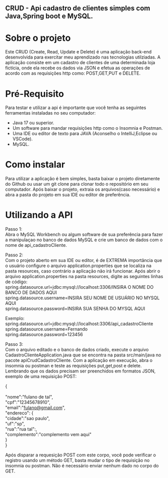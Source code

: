 ## CRUD - Api cadastro de clientes simples com Java,Spring boot e MySQL.

# Sobre o projeto
Este CRUD (Create, Read, Update e Delete) é uma aplicação back-end desenvolvida para exercitar meu aprendizado nas tecnologias utilziadas. A aplicação consiste em um
cadastro de clientes de uma determinada loja fictícia, onde ela recebe os dados via JSON e efetua as operações de acordo com as requisições
http como: POST,GET,PUT e DELETE.

# Pré-Requisito
Para testar e utilizar a api é importante que você tenha as seguintes ferramentas instaladas no seu computador:
* Java 17 ou superior.
* Um software para mandar requisições http como o Insomnia e Postman.
* Uma IDE ou editor de texto para JAVA (Aconselho o IntelliJ,Eclipse ou VSCode).
* MySQL.

# Como instalar
Para utilizar a aplicação é bem simples, basta baixar o projeto diretamente do Github ou usar um git clone para clonar todo o repositório em seu computador. Após baixar o projeto,
extraia os arquivos(caso necessário) e abra a pasta do projeto em sua IDE ou editor de preferência.

# Utilizando a API

Passo 1: </br>
Abra o MySQL Workbench ou algum software de sua preferência para fazer a manipulaçao no banco de dados MySQL e crie um banco de dados com o nome de api_cadastroCliente. </br>

Passo 2:</br>
Com o projeto aberto em sua IDE ou editor, é de EXTREMA importância que o usuário configure o arquivo application.properties que se localiza na pasta resources, caso contrário a aplicação
não irá funcionar.
Após abrir o arquivo application.properties na pasta resources, digite as seguintes linhas de código: </br>
spring.datasource.url=jdbc:mysql://localhost:3306/INSIRA O NOME DO BANCO DE DADOS AQUI </br>
spring.datasource.username=INSIRA SEU NOME DE USUÁRIO NO MYSQL AQUI </br>
spring.datasource.password=INSIRA SUA SENHA DO MYSQL AQUI </br>

Exemplo: </br>
spring.datasource.url=jdbc:mysql://localhost:3306/api_cadastroCliente  </br>
spring.datasource.username=Fernando  </br>
spring.datasource.password=123456  </br>

Passo 3: </br>
Com o arquivo editado e o banco de dados criado, execute o arquivo CadastroClienteApplication.java que se encontra na pasta src/main/java no pacote apiCrudCadastroCliente. Com a aplicação em execução, abra o insomnia ou postman e teste as requisições put,get,post e delete. Lembrando que os dados precisam ser preenchidos em formatos JSON, exemplo de uma requisição POST: </br>

{ </br>  
  "nome":"fulano de tal",  </br>
  "cpf":"12345678910",</br>
  "email":"fulano@gmail.com",</br>
  "endereco": {</br>
     "cidade":"sao paulo",</br>
     "uf":"sp",</br>
     "rua":"rua tal":,</br>
     "complemento":"complemento vem aqui"</br>
  }</br>
}</br>

Após disparar a requesição POST com este corpo, você pode verificar o registro usando um método GET, basta mudar o tipo de requisição no insomnia ou postman. Não é necessário enviar nenhum dado no corpo do GET.
